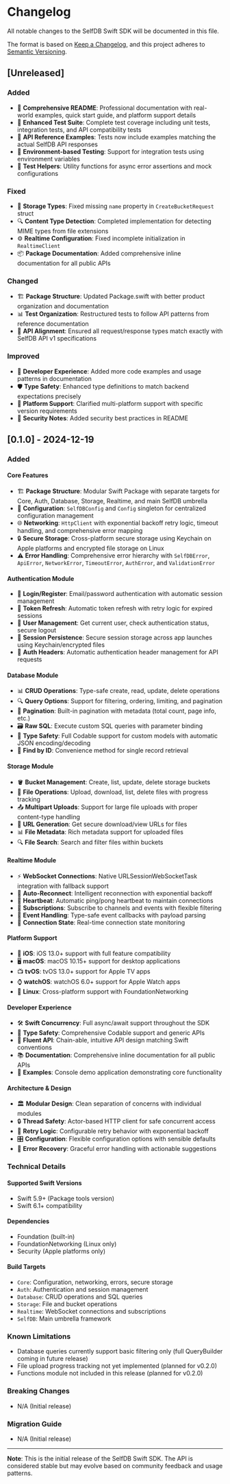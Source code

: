 # Changelog

All notable changes to the SelfDB Swift SDK will be documented in this file.

The format is based on [Keep a Changelog](https://keepachangelog.com/en/1.0.0/),
and this project adheres to [Semantic Versioning](https://semver.org/spec/v2.0.0.html).

## [Unreleased]

### Added
- 📖 **Comprehensive README**: Professional documentation with real-world examples, quick start guide, and platform support details
- 🧪 **Enhanced Test Suite**: Complete test coverage including unit tests, integration tests, and API compatibility tests
- 📝 **API Reference Examples**: Tests now include examples matching the actual SelfDB API responses
- 🔧 **Environment-based Testing**: Support for integration tests using environment variables
- 🎯 **Test Helpers**: Utility functions for async error assertions and mock configurations

### Fixed
- 🐛 **Storage Types**: Fixed missing `name` property in `CreateBucketRequest` struct
- 🔍 **Content Type Detection**: Completed implementation for detecting MIME types from file extensions
- ⚙️ **Realtime Configuration**: Fixed incomplete initialization in `RealtimeClient`
- 📦 **Package Documentation**: Added comprehensive inline documentation for all public APIs

### Changed
- 🏗️ **Package Structure**: Updated Package.swift with better product organization and documentation
- 📊 **Test Organization**: Restructured tests to follow API patterns from reference documentation
- 🔄 **API Alignment**: Ensured all request/response types match exactly with SelfDB API v1 specifications

### Improved
- 🚀 **Developer Experience**: Added more code examples and usage patterns in documentation
- 🛡️ **Type Safety**: Enhanced type definitions to match backend expectations precisely
- 📱 **Platform Support**: Clarified multi-platform support with specific version requirements
- 🔐 **Security Notes**: Added security best practices in README

## [0.1.0] - 2024-12-19

### Added

#### Core Features
- 🏗️ **Package Structure**: Modular Swift Package with separate targets for Core, Auth, Database, Storage, Realtime, and main SelfDB umbrella
- 🔧 **Configuration**: `SelfDBConfig` and `Config` singleton for centralized configuration management
- 🌐 **Networking**: `HttpClient` with exponential backoff retry logic, timeout handling, and comprehensive error mapping
- 🔒 **Secure Storage**: Cross-platform secure storage using Keychain on Apple platforms and encrypted file storage on Linux
- ⚠️ **Error Handling**: Comprehensive error hierarchy with `SelfDBError`, `ApiError`, `NetworkError`, `TimeoutError`, `AuthError`, and `ValidationError`

#### Authentication Module
- 🔐 **Login/Register**: Email/password authentication with automatic session management
- 🔄 **Token Refresh**: Automatic token refresh with retry logic for expired sessions
- 👤 **User Management**: Get current user, check authentication status, secure logout
- 💾 **Session Persistence**: Secure session storage across app launches using Keychain/encrypted files
- 🔑 **Auth Headers**: Automatic authentication header management for API requests

#### Database Module
- 📊 **CRUD Operations**: Type-safe create, read, update, delete operations
- 🔍 **Query Options**: Support for filtering, ordering, limiting, and pagination
- 📄 **Pagination**: Built-in pagination with metadata (total count, page info, etc.)
- 🗃️ **Raw SQL**: Execute custom SQL queries with parameter binding
- 🎯 **Type Safety**: Full Codable support for custom models with automatic JSON encoding/decoding
- 🔎 **Find by ID**: Convenience method for single record retrieval

#### Storage Module
- 🪣 **Bucket Management**: Create, list, update, delete storage buckets
- 📁 **File Operations**: Upload, download, list, delete files with progress tracking
- 📤 **Multipart Uploads**: Support for large file uploads with proper content-type handling
- 🔗 **URL Generation**: Get secure download/view URLs for files
- 📊 **File Metadata**: Rich metadata support for uploaded files
- 🔍 **File Search**: Search and filter files within buckets

#### Realtime Module
- ⚡ **WebSocket Connections**: Native URLSessionWebSocketTask integration with fallback support
- 🔄 **Auto-Reconnect**: Intelligent reconnection with exponential backoff
- 💓 **Heartbeat**: Automatic ping/pong heartbeat to maintain connections
- 📢 **Subscriptions**: Subscribe to channels and events with flexible filtering
- 🎯 **Event Handling**: Type-safe event callbacks with payload parsing
- 🔌 **Connection State**: Real-time connection state monitoring

#### Platform Support
- 🍎 **iOS**: iOS 13.0+ support with full feature compatibility
- 🖥️ **macOS**: macOS 10.15+ support for desktop applications
- 📺 **tvOS**: tvOS 13.0+ support for Apple TV apps
- ⌚ **watchOS**: watchOS 6.0+ support for Apple Watch apps
- 🐧 **Linux**: Cross-platform support with FoundationNetworking

#### Developer Experience
- 🛠️ **Swift Concurrency**: Full async/await support throughout the SDK
- 📝 **Type Safety**: Comprehensive Codable support and generic APIs
- 🎯 **Fluent API**: Chain-able, intuitive API design matching Swift conventions
- 📚 **Documentation**: Comprehensive inline documentation for all public APIs
- 🧪 **Examples**: Console demo application demonstrating core functionality

#### Architecture & Design
- 🏛️ **Modular Design**: Clean separation of concerns with individual modules
- 🔒 **Thread Safety**: Actor-based HTTP client for safe concurrent access
- 🔄 **Retry Logic**: Configurable retry behavior with exponential backoff
- 🎛️ **Configuration**: Flexible configuration options with sensible defaults
- 🚨 **Error Recovery**: Graceful error handling with actionable suggestions

### Technical Details

#### Supported Swift Versions
- Swift 5.9+ (Package tools version)
- Swift 6.1+ compatibility

#### Dependencies
- Foundation (built-in)
- FoundationNetworking (Linux only)
- Security (Apple platforms only)

#### Build Targets
- `Core`: Configuration, networking, errors, secure storage
- `Auth`: Authentication and session management  
- `Database`: CRUD operations and SQL queries
- `Storage`: File and bucket operations
- `Realtime`: WebSocket connections and subscriptions
- `SelfDB`: Main umbrella framework

### Known Limitations
- Database queries currently support basic filtering only (full QueryBuilder coming in future release)
- File upload progress tracking not yet implemented (planned for v0.2.0)
- Functions module not included in this release (planned for v0.2.0)

### Breaking Changes
- N/A (Initial release)

### Migration Guide
- N/A (Initial release)

---

**Note**: This is the initial release of the SelfDB Swift SDK. The API is considered stable but may evolve based on community feedback and usage patterns.